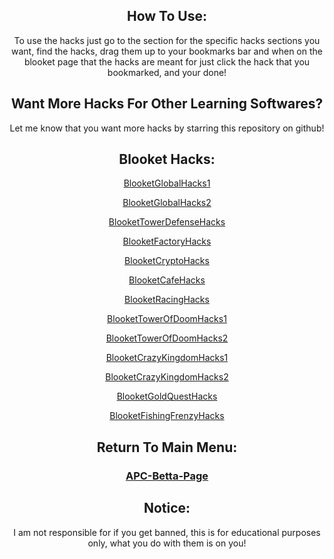 <center>
    <h2>
        How To Use:
    </h2>
    <p>
        To use the hacks just go to the section for the specific hacks sections you want, find the hacks, drag them up to your bookmarks bar and when on the blooket page that the hacks are meant for just click the hack that you bookmarked, and your done!
    </p>
    <h2>
        Want More Hacks For Other Learning Softwares?
    </h2>
    <p>
        Let me know that you want more hacks by starring this repository on github!
    </p>
    <h2>
        Blooket Hacks:
    </h2>
    <p>
        <a href="https://dawnerror.github.io/Blooket-GS1-Hacks/">
            BlooketGlobalHacks1
        </a>
    </p>
        <p>
        <a href="https://dawnerror.github.io/Blooket-GS2-Hacks/">
            BlooketGlobalHacks2
        </a>
    </p>
    <p>
        <a href="https://dawnerror.github.io/Blooket-TD-Hacks/">
            BlooketTowerDefenseHacks
        </a>
    </p>
    <p>
        <a href="https://dawnerror.github.io/Blooket-F-Hacks/">
            BlooketFactoryHacks
        </a>
    </p>
    <p>
        <a href="https://dawnerror.github.io/Blooket-C-Hacks/">
            BlooketCryptoHacks
        </a>
    </p>
    <p>
        <a href="https://dawnerror.github.io/Blooket-CA-Hacks/">
            BlooketCafeHacks
        </a>
    </p>
    <p>
        <a href="https://dawnerror.github.io/Blooket-R-Hacks/">
            BlooketRacingHacks
        </a>
    </p>
    <p>
        <a href="https://dawnerror.github.io/Blooket-TOD1-Hacks/">
            BlooketTowerOfDoomHacks1
        </a>
    </p>
        <p>
        <a href="https://dawnerror.github.io/Blooket-TOD2-Hacks/">
            BlooketTowerOfDoomHacks2
        </a>
    </p>
    <p>
        <a href="https://dawnerror.github.io/Blooket-CK1-Hacks/">
            BlooketCrazyKingdomHacks1
        </a>
    </p>
        <p>
        <a href="https://dawnerror.github.io/Blooket-CK2-Hacks/">
            BlooketCrazyKingdomHacks2
        </a>
    </p>
    <p>
        <a href="https://dawnerror.github.io/Blooket-GQ-Hacks/">
            BlooketGoldQuestHacks
        </a>
    </p>
    <p>
        <a href="https://dawnerror.github.io/Blooket-FF-Hacks/">
            BlooketFishingFrenzyHacks
        </a>
    </p>
    <h2>
        Return To Main Menu:
    </h2>
    <h3>
        <a href="https://dawnerror.github.io/APC-Betta-Page/">
            APC-Betta-Page
        </a>
    </h3>
    <h2>
        Notice:
    </h2>
    <p>
        I am not responsible for if you get banned, this is for educational purposes only, what you do with them is on you!
    </p>
</center>
